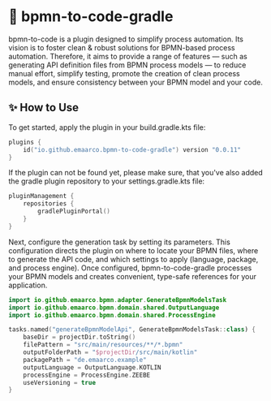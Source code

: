 # 🚀 bpmn-to-code-gradle

bpmn-to-code is a plugin designed to simplify process automation.
Its vision is to foster clean & robust solutions for BPMN-based process automation.
Therefore, it aims to provide a range of features —
such as generating API definition files from BPMN process models —
to reduce manual effort, simplify testing,
promote the creation of clean process models,
and ensure consistency between your BPMN model and your code.

## ✨ How to Use

To get started, apply the plugin in your build.gradle.kts file:

```kotlin
plugins {
    id("io.github.emaarco.bpmn-to-code-gradle") version "0.0.11"
}
```

If the plugin can not be found yet, please make sure,
that you've also added the gradle plugin repository to your settings.gradle.kts file:

```kotlin
pluginManagement {
    repositories {
        gradlePluginPortal()
    }
}
```

Next, configure the generation task by setting its parameters.
This configuration directs the plugin on where to locate your BPMN files,
where to generate the API code, and which settings to apply (language, package, and process engine).
Once configured, bpmn-to-code-gradle processes your BPMN models
and creates convenient, type-safe references for your application.

```kotlin
import io.github.emaarco.bpmn.adapter.GenerateBpmnModelsTask
import io.github.emaarco.bpmn.domain.shared.OutputLanguage
import io.github.emaarco.bpmn.domain.shared.ProcessEngine

tasks.named("generateBpmnModelApi", GenerateBpmnModelsTask::class) {
    baseDir = projectDir.toString()
    filePattern = "src/main/resources/**/*.bpmn"
    outputFolderPath = "$projectDir/src/main/kotlin"
    packagePath = "de.emaarco.example"
    outputLanguage = OutputLanguage.KOTLIN
    processEngine = ProcessEngine.ZEEBE
    useVersioning = true
}
```
